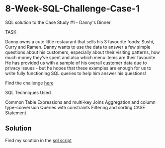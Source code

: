 # 8-Week-SQL-Challenge-Case-1

SQL solution to the Case Study #1 - Danny's Dinner

TASK

Danny owns a cute little restaurant that sells his 3 favourite foods: Sushi, Curry and Ramen. Danny wants to use the data to answer a few simple questions about his customers, especially about their visiting patterns, how much money they’ve spent and also which menu items are their favourite. He has provided us with a sample of his overall customer data due to privacy issues - but he hopes that these examples are enough for us to write fully functioning SQL queries to help him answer his questions!

Find the challenge [here](https://8weeksqlchallenge.com/case-study-1/)

SQL Techniques Used

Common Table Expressions and multi-key Joins
Aggregation and column type-conversion
Queries with constraints
Filtering and sorting
CASE Statement

## Solution
Find my solution in the [sql script](https://github.com/Jiyajiya21/8-Week-SQL-Challenge-/blob/main/SQL-SCRIPT%20copy.sql)
